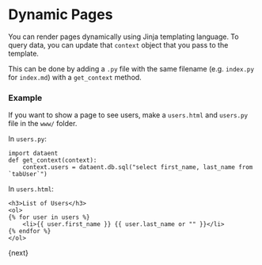 <!-- add-breadcrumbs -->
# Dynamic Pages

You can render pages dynamically using Jinja templating language. To query data, you can update that `context` object that you pass to the template.

This can be done by adding a `.py` file with the same filename (e.g. `index.py` for `index.md`) with a `get_context` method.

### Example

If you want to show a page to see users, make a `users.html` and `users.py` file in the `www/` folder.

In `users.py`:

	import dataent
    def get_context(context):
        context.users = dataent.db.sql("select first_name, last_name from `tabUser`")

In `users.html`:

	<h3>List of Users</h3>
	<ol>
	{% for user in users %}
		<li>{{ user.first_name }} {{ user.last_name or "" }}</li>
	{% endfor %}
	</ol>

{next}
